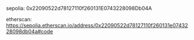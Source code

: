 sepolia: 0x22090522d78127110f260131E0743228098Db04A


etherscan: https://sepolia.etherscan.io/address/0x22090522d78127110f260131e0743228098db04a#code
